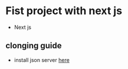 # Fist project with next js

- Next js

## clonging guide

- install json server [here](https://www.npmjs.com/package/json-server)

